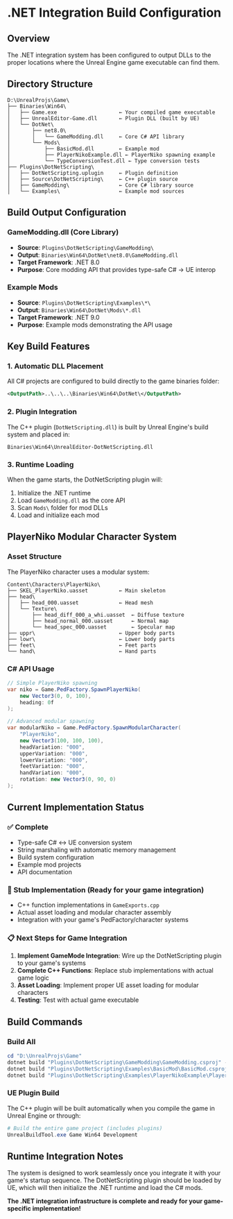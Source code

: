# .NET Integration Build Configuration

## Overview
The .NET integration system has been configured to output DLLs to the proper locations where the Unreal Engine game executable can find them.

## Directory Structure
```
D:\UnrealProjs\Game\
├── Binaries\Win64\
│   ├── Game.exe                    ← Your compiled game executable
│   ├── UnrealEditor-Game.dll       ← Plugin DLL (built by UE)
│   └── DotNet\
│       ├── net8.0\
│       │   └── GameModding.dll     ← Core C# API library
│       └── Mods\
│           ├── BasicMod.dll        ← Example mod
│           ├── PlayerNikoExample.dll ← PlayerNiko spawning example
│           └── TypeConversionTest.dll ← Type conversion tests
├── Plugins\DotNetScripting\
│   ├── DotNetScripting.uplugin     ← Plugin definition
│   ├── Source\DotNetScripting\     ← C++ plugin source
│   ├── GameModding\                ← Core C# library source
│   └── Examples\                   ← Example mod sources
```

## Build Output Configuration

### GameModding.dll (Core Library)
- **Source**: `Plugins\DotNetScripting\GameModding\`
- **Output**: `Binaries\Win64\DotNet\net8.0\GameModding.dll`
- **Target Framework**: .NET 8.0
- **Purpose**: Core modding API that provides type-safe C# → UE interop

### Example Mods
- **Source**: `Plugins\DotNetScripting\Examples\*\`
- **Output**: `Binaries\Win64\DotNet\Mods\*.dll`
- **Target Framework**: .NET 9.0
- **Purpose**: Example mods demonstrating the API usage

## Key Build Features

### 1. Automatic DLL Placement
All C# projects are configured to build directly to the game binaries folder:
```xml
<OutputPath>..\..\..\Binaries\Win64\DotNet\</OutputPath>
```

### 2. Plugin Integration
The C++ plugin (`DotNetScripting.dll`) is built by Unreal Engine's build system and placed in:
```
Binaries\Win64\UnrealEditor-DotNetScripting.dll
```

### 3. Runtime Loading
When the game starts, the DotNetScripting plugin will:
1. Initialize the .NET runtime
2. Load `GameModding.dll` as the core API
3. Scan `Mods\` folder for mod DLLs
4. Load and initialize each mod

## PlayerNiko Modular Character System

### Asset Structure
The PlayerNiko character uses a modular system:
```
Content\Characters\PlayerNiko\
├── SKEL_PlayerNiko.uasset          ← Main skeleton
├── head\
│   ├── head_000.uasset             ← Head mesh
│   └── Texture\
│       ├── head_diff_000_a_whi.uasset  ← Diffuse texture
│       ├── head_normal_000.uasset      ← Normal map
│       └── head_spec_000.uasset        ← Specular map
├── uppr\                           ← Upper body parts
├── lowr\                           ← Lower body parts  
├── feet\                           ← Feet parts
└── hand\                           ← Hand parts
```

### C# API Usage
```csharp
// Simple PlayerNiko spawning
var niko = Game.PedFactory.SpawnPlayerNiko(
    new Vector3(0, 0, 100), 
    heading: 0f
);

// Advanced modular spawning
var modularNiko = Game.PedFactory.SpawnModularCharacter(
    "PlayerNiko",
    new Vector3(100, 100, 100),
    headVariation: "000",
    upperVariation: "000", 
    lowerVariation: "000",
    feetVariation: "000",
    handVariation: "000",
    rotation: new Vector3(0, 90, 0)
);
```

## Current Implementation Status

### ✅ Complete
- Type-safe C# ↔ UE conversion system
- String marshaling with automatic memory management
- Build system configuration
- Example mod projects
- API documentation

### 🔄 Stub Implementation (Ready for your game integration)
- C++ function implementations in `GameExports.cpp`
- Actual asset loading and modular character assembly
- Integration with your game's PedFactory/character systems

### 📋 Next Steps for Game Integration
1. **Implement GameMode Integration**: Wire up the DotNetScripting plugin to your game's systems
2. **Complete C++ Functions**: Replace stub implementations with actual game logic
3. **Asset Loading**: Implement proper UE asset loading for modular characters
4. **Testing**: Test with actual game executable

## Build Commands

### Build All
```powershell
cd "D:\UnrealProjs\Game"
dotnet build "Plugins\DotNetScripting\GameModding\GameModding.csproj" --configuration Debug
dotnet build "Plugins\DotNetScripting\Examples\BasicMod\BasicMod.csproj" --configuration Debug
dotnet build "Plugins\DotNetScripting\Examples\PlayerNikoExample\PlayerNikoExample.csproj" --configuration Debug
```

### UE Plugin Build
The C++ plugin will be built automatically when you compile the game in Unreal Engine or through:
```powershell
# Build the entire game project (includes plugins)
UnrealBuildTool.exe Game Win64 Development
```

## Runtime Integration Notes

The system is designed to work seamlessly once you integrate it with your game's startup sequence. The DotNetScripting plugin should be loaded by UE, which will then initialize the .NET runtime and load the C# mods.

**The .NET integration infrastructure is complete and ready for your game-specific implementation!**
